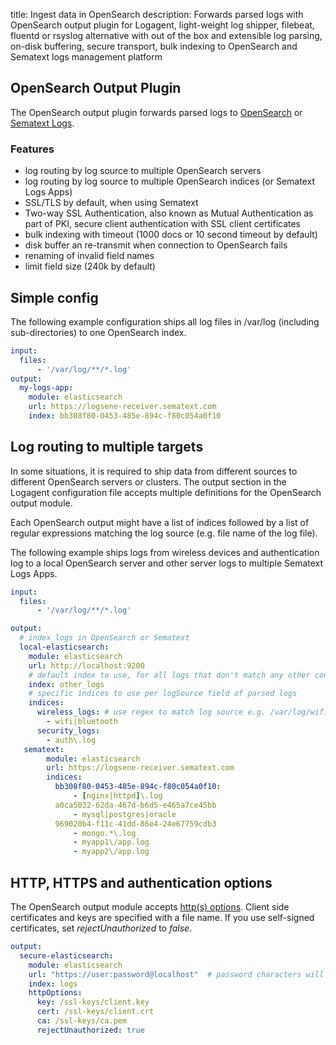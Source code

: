 title: Ingest data in OpenSearch
description: Forwards parsed logs with OpenSearch output plugin for Logagent, light-weight log shipper, filebeat, fluentd or rsyslog alternative with out of the box and extensible log parsing, on-disk buffering, secure transport, bulk indexing to OpenSearch and Sematext logs management platform

## OpenSearch Output Plugin

The OpenSearch output plugin forwards parsed logs to [OpenSearch](https://opensearch.org/) or [Sematext Logs](https://sematext.com/logsene). 

### Features
- log routing by log source to multiple OpenSearch servers
- log routing by log source to multiple OpenSearch indices (or Sematext Logs Apps)
- SSL/TLS by default, when using Sematext
- Two-way SSL Authentication, also known as Mutual Authentication as part of PKI, secure client authentication with SSL client certificates
- bulk indexing with timeout (1000 docs or 10 second timeout by default)
- disk buffer an re-transmit when connection to OpenSearch fails
- renaming of invalid field names
- limit field size (240k by default)

## Simple config

The following example configuration ships all log files in /var/log (including sub-directories) to one OpenSearch index. 

```yml
input:
  files:
      - '/var/log/**/*.log'
output:
  my-logs-app: 
    module: elasticsearch
    url: https://logsene-receiver.sematext.com 
    index: bb308f80-0453-485e-894c-f80c054a0f10 
```

## Log routing to multiple targets

In some situations, it is required to ship data from different sources to different OpenSearch servers or clusters. The output section in the Logagent configuration file accepts multiple definitions for the OpenSearch output module. 

Each OpenSearch output might have a list of indices followed by a list of regular expressions matching the log source (e.g. file name of the log file). 

The following example ships logs from wireless devices and authentication log to a local OpenSearch server and other server logs to multiple Sematext Logs Apps. 

```yaml
input:
  files:
      - '/var/log/**/*.log'

output:
  # index logs in OpenSearch or Sematext
  local-elasticsearch: 
    module: elasticsearch
    url: http://localhost:9200
    # default index to use, for all logs that don't match any other configuration
    index: other_logs
    # specific indices to use per logSource field of parsed logs
    indices: 
      wireless_logs: # use regex to match log source e.g. /var/log/wifi.log
        - wifi|bluetooth
      security_logs: 
        - auth\.log
   sematext:
        module: elasticsearch
        url: https://logsene-receiver.sematext.com
        indices:
          bb308f80-0453-485e-894c-f80c054a0f10:
              - [nginx|httpd]\.log
          a0ca5032-62da-467d-b6d5-e465a7ce45bb
              - mysql|postgres|oracle
          969020b4-f11c-41dd-86e4-24e67759cdb3
              - mongo.*\.log
              - myapp1\/app.log
              - myapp2\/app.log
```

## HTTP, HTTPS and authentication options

The OpenSearch output module accepts [http(s) options](https://nodejs.org/api/https.html#https_https_request_options_callback). Client side certificates and keys are specified with a file name. If you use self-signed certificates, set _rejectUnauthorized_ to _false_.

```yaml
output:
  secure-elasticsearch: 
    module: elasticsearch
    url: "https://user:password@localhost"  # password characters will have to be urlencoded
    index: logs 
    httpOptions:
      key: /ssl-keys/client.key
      cert: /ssl-keys/client.crt
      ca: /ssl-keys/ca.pem
      rejectUnauthorized: true
```
